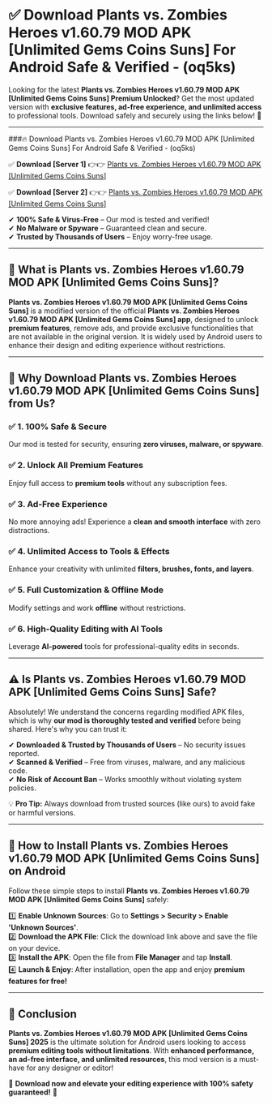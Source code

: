 
# ✅ Download Plants vs. Zombies Heroes v1.60.79 MOD APK [Unlimited Gems Coins Suns] For Android Safe & Verified -  (oq5ks) 

Looking for the latest **Plants vs. Zombies Heroes v1.60.79 MOD APK [Unlimited Gems Coins Suns] Premium Unlocked**? Get the most updated version with **exclusive features, ad-free experience, and unlimited access** to professional tools. Download safely and securely using the links below! 🚀  

---

###🔥 Download Plants vs. Zombies Heroes v1.60.79 MOD APK [Unlimited Gems Coins Suns] For Android Safe & Verified -  (oq5ks)  

✅ **Download [Server 1]** 👉👉 [Plants vs. Zombies Heroes v1.60.79 MOD APK [Unlimited Gems Coins Suns] ](https://apkcomod.com?title=Plants_vs._Zombies_Heroes_v1.60.79_MOD_APK_[Unlimited_Gems_Coins_Suns])  

✅ **Download [Server 2]** 👉👉 [Plants vs. Zombies Heroes v1.60.79 MOD APK [Unlimited Gems Coins Suns] ](https://apkcomod.com?title=Plants_vs._Zombies_Heroes_v1.60.79_MOD_APK_[Unlimited_Gems_Coins_Suns])  

✔ **100% Safe & Virus-Free** – Our mod is tested and verified!  
✔ **No Malware or Spyware** – Guaranteed clean and secure.  
✔ **Trusted by Thousands of Users** – Enjoy worry-free usage.  

---

## 📌 What is Plants vs. Zombies Heroes v1.60.79 MOD APK [Unlimited Gems Coins Suns]?  

**Plants vs. Zombies Heroes v1.60.79 MOD APK [Unlimited Gems Coins Suns]** is a modified version of the official **Plants vs. Zombies Heroes v1.60.79 MOD APK [Unlimited Gems Coins Suns] app**, designed to unlock **premium features**, remove ads, and provide exclusive functionalities that are not available in the original version. It is widely used by Android users to enhance their design and editing experience without restrictions.  

---

## 🌟 Why Download Plants vs. Zombies Heroes v1.60.79 MOD APK [Unlimited Gems Coins Suns] from Us?  

### ✅ 1. 100% Safe & Secure  
Our mod is tested for security, ensuring **zero viruses, malware, or spyware**.  

### ✅ 2. Unlock All Premium Features  
Enjoy full access to **premium tools** without any subscription fees.  

### ✅ 3. Ad-Free Experience  
No more annoying ads! Experience a **clean and smooth interface** with zero distractions.  

### ✅ 4. Unlimited Access to Tools & Effects  
Enhance your creativity with unlimited **filters, brushes, fonts, and layers**.  

### ✅ 5. Full Customization & Offline Mode  
Modify settings and work **offline** without restrictions.  

### ✅ 6. High-Quality Editing with AI Tools  
Leverage **AI-powered** tools for professional-quality edits in seconds.  

---

## ⚠️ Is Plants vs. Zombies Heroes v1.60.79 MOD APK [Unlimited Gems Coins Suns] Safe?  

Absolutely! We understand the concerns regarding modified APK files, which is why **our mod is thoroughly tested and verified** before being shared. Here's why you can trust it:  

✔ **Downloaded & Trusted by Thousands of Users** – No security issues reported.  
✔ **Scanned & Verified** – Free from viruses, malware, and any malicious code.  
✔ **No Risk of Account Ban** – Works smoothly without violating system policies.  

💡 **Pro Tip:** Always download from trusted sources (like ours) to avoid fake or harmful versions.  

---

## 📲 How to Install Plants vs. Zombies Heroes v1.60.79 MOD APK [Unlimited Gems Coins Suns] on Android  

Follow these simple steps to install **Plants vs. Zombies Heroes v1.60.79 MOD APK [Unlimited Gems Coins Suns]** safely:  

1️⃣ **Enable Unknown Sources**: Go to **Settings > Security > Enable 'Unknown Sources'**.  
2️⃣ **Download the APK File**: Click the download link above and save the file on your device.  
3️⃣ **Install the APK**: Open the file from **File Manager** and tap **Install**.  
4️⃣ **Launch & Enjoy**: After installation, open the app and enjoy **premium features for free!**  

---

## 🚀 Conclusion  

**Plants vs. Zombies Heroes v1.60.79 MOD APK [Unlimited Gems Coins Suns] 2025** is the ultimate solution for Android users looking to access **premium editing tools without limitations**. With **enhanced performance, an ad-free interface, and unlimited resources**, this mod version is a must-have for any designer or editor!  

🔻 **Download now and elevate your editing experience with 100% safety guaranteed!** 🔻  
